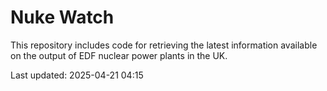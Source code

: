 # Nuke Watch

This repository includes code for retrieving the latest information available on the output of EDF nuclear power plants in the UK.

Last updated: 2025-04-21 04:15